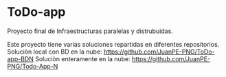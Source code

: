 # ToDo-app
Proyecto final de Infraestructuras paralelas y distrubuidas.

Este proyecto tiene varias soluciones repartidas en diferentes repositorios.
Soluciòn local con BD en la nube: https://github.com/JuanPE-PNG/ToDo-app-BDN
Soluciòn enteramente en la nube: https://github.com/JuanPE-PNG/Todo-App-N
